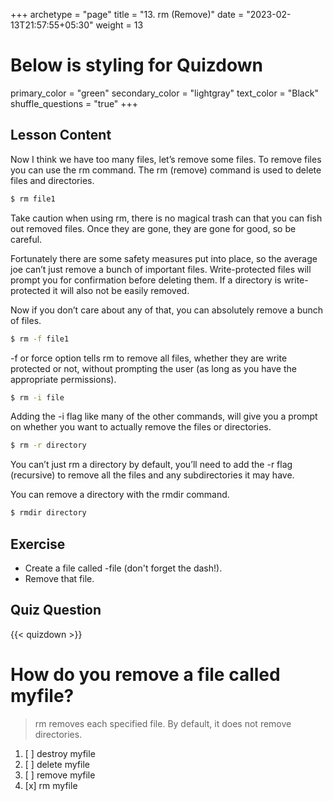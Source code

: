 +++
archetype = "page"
title = "13. rm (Remove)"
date = "2023-02-13T21:57:55+05:30"
weight = 13
# Below is styling for Quizdown
primary_color = "green"
secondary_color = "lightgray"
text_color = "Black"
shuffle_questions = "true"
+++

## Lesson Content

Now I think we have too many files, let’s remove some files. To remove files you can use the rm command. The rm (remove) command is used to delete files and directories. 

```bash
$ rm file1
```

Take caution when using rm, there is no magical trash can that you can fish out removed files. Once they are gone, they are gone for good, so be careful. 

Fortunately there are some safety measures put into place, so the average joe can’t just remove a bunch of important files. Write-protected files will prompt you for confirmation before deleting them. If a directory is write-protected it will also not be easily removed. 

Now if you don’t care about any of that, you can absolutely remove a bunch of files. 

```bash
$ rm -f file1
```

-f or force option tells rm to remove all files, whether they are write protected or not, without prompting the user (as long as you have the appropriate permissions).

```bash
$ rm -i file
```

Adding the -i flag like many of the other commands, will give you a prompt on whether you want to actually remove the files or directories. 

```bash
$ rm -r directory
```

You can’t just rm a directory by default, you’ll need to add the -r flag (recursive) to remove all the files and any subdirectories it may have.

You can remove a directory with the rmdir command.

```bash
$ rmdir directory
```

## Exercise

- Create a file called -file (don't forget the dash!).
- Remove that file.

## Quiz Question

{{< quizdown >}}

# How do you remove a file called myfile?

> rm removes each specified file. By default, it does not remove directories.

1. [ ] destroy myfile
2. [ ] delete myfile
3. [ ] remove myfile
4. [x] rm myfile
